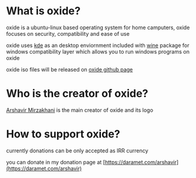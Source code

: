 What is oxide?
==============

oxide is a ubuntu-linux based operating system for home camputers, oxide focuses on security, compatibility and ease of use

oxide uses [kde](https://kde.org/) as an desktop enviornment included with [wine](https://www.winehq.org/) package for windows compatibility layer which allows you to run windows programs on oxide

oxide iso files will be released on [oxide github page](https://github.com/oxidelinux/oxide/)

Who is the creator of oxide?
============================

[Arshavir Mirzakhani](https://github.com/arshavirmirzakhani/) is the main creator of oxide and its logo

How to support oxide?
=====================

currently donations can be only accepted as IRR currency

you can donate in my donation page at [https://daramet.com/arshavir](https://daramet.com/arshavir)
